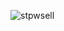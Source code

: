 ![stpwsell](https://github.com/ejaims/stpwsell-logo/assets/142938330/ca6aab36-9730-45b2-baf4-b24177064099)
